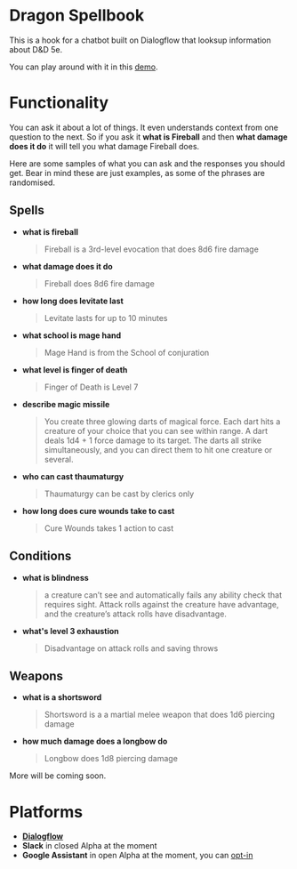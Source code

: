 # Dragon Spellbook
This is a hook for a chatbot built on Dialogflow that looksup information about D&D 5e.

You can play around with it in this [demo](https://nodejs-mongo-persistent-dragon-book.193b.starter-ca-central-1.openshiftapps.com/).

# Functionality
You can ask it about a lot of things. It even understands context from one question to the next. So if you ask it **what is Fireball** and then **what damage does it do** it will tell you what damage Fireball does.

Here are some samples of what you can ask and the responses you should get. Bear in mind these are just examples, as some of the phrases are randomised.

## Spells
- **what is fireball**
  > Fireball is a 3rd-level evocation that does 8d6 fire damage
- **what damage does it do**
  > Fireball does 8d6 fire damage
- **how long does levitate last**
  > Levitate lasts for up to 10 minutes
- **what school is mage hand**
  > Mage Hand is from the School of conjuration
- **what level is finger of death**
  > Finger of Death is Level 7
- **describe magic missile**
  > You create three glowing darts of magical force. Each dart hits a creature of your choice that you can see within range. A dart deals 1d4 + 1 force damage to its target. The darts all strike simultaneously, and you can direct them to hit one creature or several.
- **who can cast thaumaturgy**
  > Thaumaturgy can be cast by clerics only
- **how long does cure wounds take to cast**
  > Cure Wounds takes 1 action to cast

## Conditions
- **what is blindness**
  > a creature can’t see and automatically fails any ability check that requires sight. Attack rolls against the creature have advantage, and the creature’s attack rolls have disadvantage.
- **what's level 3 exhaustion**
   > Disadvantage on attack rolls and saving throws

## Weapons
- **what is a shortsword**
  > Shortsword is a a martial melee weapon that does 1d6 piercing damage
- **how much damage does a longbow do**
  > Longbow does 1d8 piercing damage

More will be coming soon.

# Platforms

- [**Dialogflow**](https://bot.dialogflow.com/dragon-book)
- **Slack** in closed Alpha at the moment
- **Google Assistant** in open Alpha at the moment, you can [opt-in](https://assistant.google.com/services/a/uid/0000007b3a20d165)
